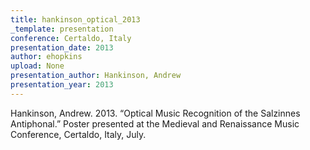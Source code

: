 ```yaml
---
title: hankinson_optical_2013
_template: presentation
conference: Certaldo, Italy
presentation_date: 2013
author: ehopkins
upload: None
presentation_author: Hankinson, Andrew
presentation_year: 2013
---
```

Hankinson, Andrew. 2013. “Optical Music Recognition of the Salzinnes Antiphonal.” Poster presented at the Medieval and Renaissance Music Conference, Certaldo, Italy, July.